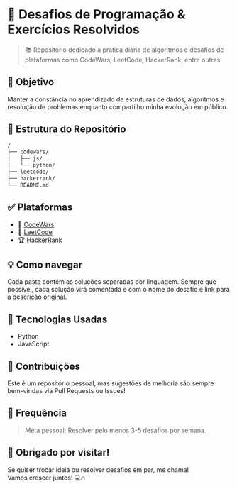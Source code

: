 # 🧠 Desafios de Programação & Exercícios Resolvidos

> 📚 Repositório dedicado à prática diária de algoritmos e desafios de plataformas como CodeWars, LeetCode, HackerRank, entre outras.

## 🎯 Objetivo

Manter a constância no aprendizado de estruturas de dados, algoritmos e resolução de problemas enquanto compartilho minha evolução em público.

## 📂 Estrutura do Repositório

```bash
/
├── codewars/
│   ├── js/
│   └── python/
├── leetcode/
├── hackerrank/
└── README.md
```

## ✅ Plataformas

- 🥋 [CodeWars](https://www.codewars.com/users/SEU_USUARIO)
- 🧩 [LeetCode](https://leetcode.com/SEU_USUARIO)
- 🏆 [HackerRank](https://www.hackerrank.com/SEU_USUARIO)

## 💡 Como navegar

Cada pasta contém as soluções separadas por linguagem. Sempre que possível, cada solução virá comentada e com o nome do desafio e link para a descrição original.

## 🚀 Tecnologias Usadas

- Python
- JavaScript

## 🤝 Contribuições

Este é um repositório pessoal, mas sugestões de melhoria são sempre bem-vindas via Pull Requests ou Issues!

## 📅 Frequência

> Meta pessoal: Resolver pelo menos 3-5 desafios por semana.

## 🌟 Obrigado por visitar!  
Se quiser trocar ideia ou resolver desafios em par, me chama!  
Vamos crescer juntos! 💻🔥
